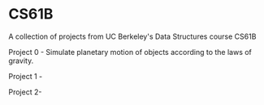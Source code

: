 # CS61B
A collection of projects from UC Berkeley's Data Structures course CS61B

Project 0 - Simulate planetary motion of objects according to the laws of gravity.

Project 1 -

Project 2-

